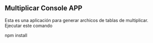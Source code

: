 ## Multiplicar Console APP

Esta es una aplicación para generar archicos de tablas de multiplicar.
Ejecutar este comando

npm install